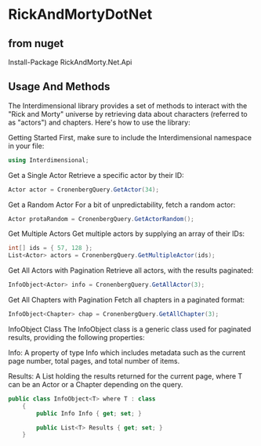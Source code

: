 # RickAndMortyDotNet

## from nuget

Install-Package RickAndMorty.Net.Api

## Usage And Methods

The Interdimensional library provides a set of methods to interact with the "Rick and Morty" universe by retrieving data about characters (referred to as "actors") and chapters. Here's how to use the library:

Getting Started
First, make sure to include the Interdimensional namespace in your file:
```csharp
using Interdimensional;

```
Get a Single Actor
Retrieve a specific actor by their ID:

```csharp
Actor actor = CronenbergQuery.GetActor(34);
```
Get a Random Actor
For a bit of unpredictability, fetch a random actor:

```csharp
Actor protaRandom = CronenbergQuery.GetActorRandom();
```
Get Multiple Actors
Get multiple actors by supplying an array of their IDs:

```csharp
int[] ids = { 57, 128 };
List<Actor> actors = CronenbergQuery.GetMultipleActor(ids);
```
Get All Actors with Pagination
Retrieve all actors, with the results paginated:
```csharp
InfoObject<Actor> info = CronenbergQuery.GetAllActor(3);
```
Get All Chapters with Pagination
Fetch all chapters in a paginated format:
```csharp
InfoObject<Chapter> chap = CronenbergQuery.GetAllChapter(3);
```
InfoObject Class
The InfoObject<T> class is a generic class used for paginated results, providing the following properties:

Info: A property of type Info which includes metadata such as the current page number, total pages, and total number of items.

Results: A List<T> holding the results returned for the current page, where T can be an Actor or a Chapter depending on the query.

```csharp
public class InfoObject<T> where T : class
    {
        public Info Info { get; set; }

        public List<T> Results { get; set; }
    }
```



